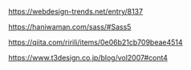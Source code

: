 <!-- reset.css  -->
https://webdesign-trends.net/entry/8137
<!-- sass file directory -->
https://haniwaman.com/sass/#Sass5
<!-- GitHub Pages howto -->
https://qiita.com/ririli/items/0e06b21cb709beae4514
<!-- XDプラグイン -->
https://www.t3design.co.jp/blog/vol2007#cont4
<!--  -->
